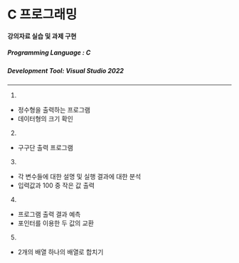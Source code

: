 # C 프로그래밍
#### 강의자료 실습 및 과제 구현
##### Programming Language : C 
##### Development Tool: Visual Studio 2022
---
1.
- 정수형을 출력하는 프로그램
- 데이터형의 크기 확인
2.
- 구구단 출력 프로그램
3.
- 각 변수들에 대한 설명 및 실행 결과에 대한 분석
- 입력값과 100 중 작은 값 출력
4.
- 프로그램 출력 결과 예측
- 포인터를 이용한 두 값의 교환
5.
- 2개의 배열 하나의 배열로 합치기
